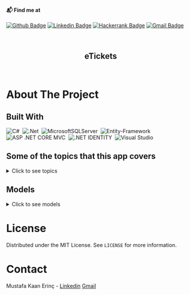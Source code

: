 #### 📬 Find me at
[![Github Badge](http://img.shields.io/badge/-Github-black?style=flat&logo=github&link=https://github.com/mkaanerinc/)](https://github.com/mkaanerinc/) 
[![Linkedin Badge](https://img.shields.io/badge/-LinkedIn-blue?style=flat&logo=Linkedin&logoColor=white&link=https://www.linkedin.com/in/mkaanerinc/)](https://www.linkedin.com/in/mkaanerinc)
[![Hackerrank Badge](https://img.shields.io/badge/-Hackerrank-2EC866?style=flat&logo=HackerRank&logoColor=white&link=https://www.hackerrank.com/mkaanerinc)](https://www.hackerrank.com/mkaanerinc)
[![Gmail Badge](https://img.shields.io/badge/-Gmail-d14836?style=flat&logo=Gmail&logoColor=white&link=mailto:mkaanerinc@gmail.com)](mailto:mkaanerinc@gmail.com)

<br />
<p align="center">
  <h2 align="center">eTickets</h2>
</p>
<br />
<p>

# About The Project

## Built With

![C#](https://img.shields.io/badge/C%23-%23239120.svg?style=flat&logo=c-sharp&logoColor=white)&nbsp;
![.Net](https://img.shields.io/badge/.NET-5C2D91?style=flat&logo=.net&logoColor=white)&nbsp;
![MicrosoftSQLServer](https://img.shields.io/badge/Microsoft%20SQL%20Server-CC2927?style=flat&logo=microsoft%20sql%20server&logoColor=white)&nbsp;
![Entity-Framework](https://img.shields.io/badge/Entity%20Framework%20Core-004880?style=flat&logo=nuget&logoColor=white)&nbsp;
![ASP .NET CORE MVC](https://img.shields.io/badge/ASP%20.NET%20CORE%20MVC-004880?style=flat&logo&logo=nuget&logoColor=white)&nbsp;
![.NET IDENTITY](https://img.shields.io/badge/.NET%20IDENTITY-004880?style=flat&logo&logo=nuget&logoColor=white)&nbsp;
![Visual Studio](https://img.shields.io/badge/Visual%20Studio-5C2D91.svg?style=flat&logo=visual-studio&logoColor=white)&nbsp;

## Some of the topics that this app covers

<details>
  <summary>Click to see topics</summary>

* Models vs ViewModels

* Views vs PartialViews

* SQL server configuration with Entity framework

* Entity Framework migrations

* Adding, Getting, Updating and Deleting data from an SQL database using Entity Framework

* Working with relational and non-relational data

* Dependency injection

* Major dependency injection lifetimes

* Static and generic services/repositories

* Model binding and validation

* Routing

* Cookie-based authentication

* Role-based authorization

* Role-based UI rendering

* Dynamic rendering with ViewComponents

</details><p></p>

## Models

<details>
  <summary>Click to see models</summary>

### Actors

| Name                | Data Type     | Allow Nulls |
| :-----------------  | :-----------  | :---------- |
| Id                  | int           | False       |
| ProfilePictureUrl   | nvarchar(MAX) | False       |
| FullName            | nvarchar(50)  | False       |
| Bio                 | nvarchar(MAX) | False       |

### Actors_Movies

| Name                         | Data Type     | Allow Nulls |
| :--------------------------  | :-----------  | :---------- |
| MovieId                      | int           | False       |
| ActorIdId                    | int           | False       |

### Producers

| Name                | Data Type     | Allow Nulls |
| :-----------------  | :-----------  | :---------- |
| Id                  | int           | False       |
| ProfilePictureUrl   | nvarchar(MAX) | False       |
| FullName            | nvarchar(50)  | False       |
| Bio                 | nvarchar(MAX) | False       |
  
### Cinemas

| Name                | Data Type     | Allow Nulls |
| :-----------------  | :-----------  | :---------- |
| Id                  | int           | False       |
| Logo                | nvarchar(MAX) | False       |
| Name                | nvarchar(50)  | False       |
| Description         | nvarchar(MAX) | False       |

### Movies

| Name                | Data Type     | Allow Nulls |
| :-----------------  | :-----------  | :---------- |
| Id                  | int           | False       |
| Name                | nvarchar(MAX) | False       |
| Description         | nvarchar(MAX) | False       |
| Price               | float         | False       |
| ImageUrl            | nvarchar(MAX) | False       |
| StartDate           | datetime2(7)  | False       |
| EndDate             | datetime2(7)  | False       |
| MovieCategory       | int           | False       |
| CinemaId            | int           | False       |
| ProducerId          | int           | False       |

### Orders

| Name                | Data Type     | Allow Nulls |
| :-----------------  | :-----------  | :---------- |
| Id                  | int           | False       |
| Email               | nvarchar(MAX) | True        |
| UserId              | nvarchar(MAX) | True        |

### OrderItems

| Name                | Data Type     | Allow Nulls |
| :-----------------  | :-----------  | :---------- |
| Id                  | int           | False       |
| Amount              | int           | False       |
| Price               | float         | False       |
| MovieId             | int           | False       |
| OrderIdId           | int           | False       |

### ShoppingCartItems

| Name                | Data Type     | Allow Nulls |
| :-----------------  | :-----------  | :---------- |
| Id                  | int           | False       |
| MovieId             | int           | True        |
| Amount              | int           | False       |
| ShoppingCartId      | nvarchar(MAX) | True        |

</details><p></p>

# License

Distributed under the MIT License. See `LICENSE` for more information.

# Contact

Mustafa Kaan Erinç - [Linkedin](https://www.linkedin.com/in/mkaanerinc/) [Gmail](mailto:mkaanerinc@gmail.com)
